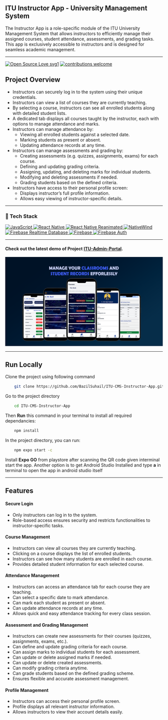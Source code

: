 ## ITU Instructor App - University Management System
The Instructor App is a role-specific module of the ITU University Management System that allows instructors to efficiently manage their assigned courses, student attendance, assessments, and grading tasks. This app is exclusively accessible to instructors and is designed for seamless academic management.

---

[![Open Source Love svg1](https://badges.frapsoft.com/os/v1/open-source.svg?v=103)](#)
[![contributions welcome](https://img.shields.io/badge/contributions-welcome-brightgreen.svg?style=flat&label=Contributions&colorA=red&colorB=black	)](#)

## Project Overview

- Instructors can securely log in to the system using their unique credentials.
- Instructors can view a list of courses they are currently teaching.
- By selecting a course, instructors can see all enrolled students along with detailed student lists.
- A dedicated tab displays all courses taught by the instructor, each with options to manage attendance and marks.
- Instructors can manage attendance by:
  - Viewing all enrolled students against a selected date.
  - Marking students as present or absent.
  - Updating attendance records at any time.
- Instructors can manage assessments and grading by:
  - Creating assessments (e.g. quizzes, assignments, exams) for each course.
  - Defining and updating grading criteria.
  - Assigning, updating, and deleting marks for individual students.
  - Modifying and deleting assessments if needed.
  - Grading students based on the defined criteria.
- Instructors have access to their personal profile screen:
  - Displays instructor’s full profile information.
  - Allows easy viewing of instructor-specific details.

---

### 🤖 Tech Stack 
<a href="#"> 
<img alt="JavaScript" src="https://img.shields.io/badge/JavaScript-%23F7DF1E.svg?&style=for-the-badge&logo=javascript&logoColor=black"/>
<img alt="React Native" src="https://img.shields.io/badge/React%20Native-%2320232a.svg?&style=for-the-badge&logo=react&logoColor=%2361DAFB"/>
<img alt="React Native Reanimated" src="https://img.shields.io/badge/React%20Native%20Reanimated-%23845EC2.svg?&style=for-the-badge&logo=react&logoColor=%23FFFFFF"/>
<img alt="NativeWind" src="https://img.shields.io/badge/NativeWind-%2306B6D4.svg?&style=for-the-badge&logo=tailwindcss&logoColor=white"/>
<img alt="Firebase Realtime Database" src="https://img.shields.io/badge/Firebase%20Database-%23039BE5.svg?&style=for-the-badge&logo=firebase&logoColor=white"/>
<img alt="Firebase" src="https://img.shields.io/badge/Firebase-%23039BE5.svg?&style=for-the-badge&logo=firebase&logoColor=white"/>
<img alt="Firebase Auth" src="https://img.shields.io/badge/Firebase%20Auth-%23FFCA28.svg?&style=for-the-badge&logo=firebase&logoColor=black"/>
</a>

---
 
#### Check out the latest demo of Project [ITU-Admin-Portal](https://entitysafe.netlify.app/pages/AppDetails/-O4tB8HAlHw2clk3cTlL). 

![App Screenshot](https://github.com/Kharbooza978/EntitySafe/blob/main/Instructor-App/instructor_app1.png)

---

## Run Locally

 Clone the project using following command
```bash
    git clone https://github.com/BazilSuhail/ITU-CMS-Instructor-App.git
```
Go to the project directory
```bash
    cd ITU-CMS-Instructor-App
```
Then **Run** this command in your terminal to install all required dependancies:
```bash
    npm install
```
In the project directory, you can run:
```bash
    npm expo start -c
``` 

Install **Expo GO** from playstore after scanning the QR code given interminal start the app.
Another option is to get Android Studio Installed and type **a** in terminal to open the app in android studio itself

---

## Features

#### Secure Login
- Only instructors can log in to the system.
- Role-based access ensures security and restricts functionalities to instructor-specific tasks.

#### Course Management
- Instructors can view all courses they are currently teaching.
- Clicking on a course displays the list of enrolled students.
- Instructors can see how many students are enrolled in each course.
- Provides detailed student information for each selected course.

#### Attendance Management
- Instructors can access an attendance tab for each course they are teaching.
- Can select a specific date to mark attendance.
- Can mark each student as present or absent.
- Can update attendance records at any time.
- Allows quick and easy attendance tracking for every class session.

#### Assessment and Grading Management
- Instructors can create new assessments for their courses (quizzes, assignments, exams, etc.).
- Can define and update grading criteria for each course.
- Can assign marks to individual students for each assessment.
- Can update or delete assigned marks if needed.
- Can update or delete created assessments.
- Can modify grading criteria anytime.
- Can grade students based on the defined grading scheme.
- Ensures flexible and accurate assessment management.

#### Profile Management
- Instructors can access their personal profile screen.
- Profile displays all relevant instructor information.
- Allows instructors to view their account details easily.
